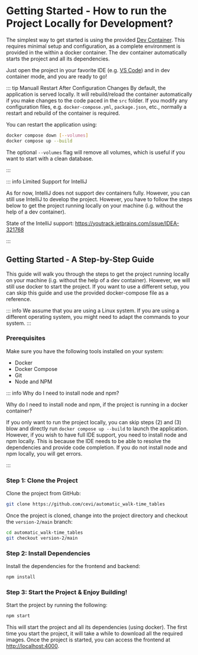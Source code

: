 # Getting Started - How to run the Project Locally for Development?

The simplest way to get started is using the
provided [Dev Container](https://code.visualstudio.com/docs/devcontainers/containers). This requires minimal setup and
configuration, as a complete environment is provided in the within a docker container. The dev container automatically
starts the project and all its dependencies.

Just open the project in your favorite IDE (e.g. [VS Code](https://code.visualstudio.com/)) and in dev container mode,
and you are ready to go!

::: tip Manuall Restart After Configuration Changes
By default, the application is served locally. It will rebuild/reload the container automatically if you make changes to
the code paced in the `src` folder. If you modify any configuration files, e.g. `docker-compose.yml`, `package.json`,
etc., normally a restart and rebuild of the container is required.

You can restart the application using:

```bash
docker compose down [--volumes]
docker compose up --build
```

The optional `--volumes` flag will remove all volumes, which is useful if you want to start with a clean database.

:::

::: info Limited Support for IntelliJ

As for now, IntelliJ does not support dev containers fully. However, you can still use IntelliJ to develop the project.
However, you have to follow the steps below to get the project running locally on your machine (i.g. without the help of
a dev container).

State of the IntelliJ support:
https://youtrack.jetbrains.com/issue/IDEA-321768

:::

## Getting Started - A Step-by-Step Guide

This guide will walk you through the steps to get the project running locally on your machine (i.g. without the help of
a dev container). However, we will still use docker to start the project. If you want to use a different
setup, you can skip this guide and use the provided docker-compose file as a reference.

::: info
We assume that you are using a Linux system. If you are using a different operating system, you might need to adapt the
commands to your system.
:::

### Prerequisites

Make sure you have the following tools installed on your system:

- Docker
- Docker Compose
- Git
- Node and NPM

::: info Why do I need to install node and npm?

Why do I need to install node and npm, if the project is running in a docker container?

If you only want to run the project locally, you can skip steps (2) and (3) blow and directly
run `docker compose up --build` to launch the application. However, if you wish to have full IDE support,
you need to install node and npm locally. This is because the IDE needs to be able to resolve the dependencies and
provide code completion. If you do not install node and npm locally, you will get errors.

:::

### Step 1: Clone the Project

Clone the project from GitHub:

```bash
git clone https://github.com/cevi/automatic_walk-time_tables
```

Once the project is cloned, change into the project directory and checkout the `version-2/main` branch:

```bash
cd automatic_walk-time_tables
git checkout version-2/main
```

### Step 2: Install Dependencies

Install the dependencies for the frontend and backend:

```bash
npm install
```

### Step 3: Start the Project & Enjoy Building!

Start the project by running the following:

```bash
npm start
```

This will start the project and all its dependencies (using docker). The first time you start the project, it will take
a while to download all the required images. Once the project is started, you can access the frontend at
[http://localhost:4000](http://localhost:4000).
